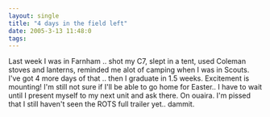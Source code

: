```yaml
---
layout: single
title: "4 days in the field left"
date: 2005-3-13 11:48:0
tags: 
---
```


Last week I was in Farnham .. shot my C7, slept in a tent, used Coleman stoves and lanterns, reminded me alot of camping when I was in Scouts. I've got 4 more days of that .. then I graduate in 1.5 weeks. Excitement is mounting! I'm still not sure if I'll be able to go home for Easter.. I have to wait until I present myself to my next unit and ask there. On ouaira. I'm pissed that I still haven't seen the ROTS full trailer yet.. dammit.
